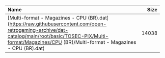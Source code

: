 |Name|Size|
|:---|---:|
|[Multi-format - Magazines - CPU (BR).dat](https://raw.githubusercontent.com/open-retrogaming-archive/dat-catalog/main/root/basic/TOSEC-PIX/Multi-format/Magazines/CPU (BR)/Multi-format - Magazines - CPU (BR).dat)|14038|
